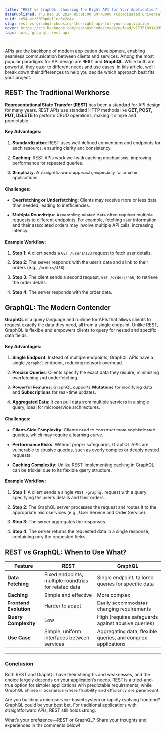 ```yaml
---
title: "REST vs GraphQL: Choosing the Right API for Your Application"
datePublished: Thu Dec 26 2024 05:01:00 GMT+0000 (Coordinated Universal Time)
cuid: cm54uvtz3000p0al1er6x2q4z
slug: rest-vs-graphql-choosing-the-right-api-for-your-application
cover: https://cdn.hashnode.com/res/hashnode/image/upload/v1735189149958/ae9f467c-fa2b-45c8-901e-ab830c06ea73.webp
tags: apis, graphql, rest-api

---
```


APIs are the backbone of modern application development, enabling seamless communication between clients and services. Among the most popular paradigms for API design are **REST** and **GraphQL**. While both are powerful, they cater to different needs and use cases. In this article, we'll break down their differences to help you decide which approach best fits your project.

## REST: The Traditional Workhorse

**Representational State Transfer (REST)** has been a standard for API design for many years. REST APIs use standard HTTP methods like **GET, POST, PUT, DELETE** to perform CRUD operations, making it simple and predictable.

#### Key Advantages:

1. **Standardization**: REST uses well-defined conventions and endpoints for each resource, ensuring clarity and consistency.
    
2. **Caching**: REST APIs work well with caching mechanisms, improving performance for repeated queries.
    
3. **Simplicity**: A straightforward approach, especially for smaller applications.
    

#### Challenges:

* **Overfetching or Underfetching**: Clients may receive more or less data than needed, leading to inefficiencies.
    
* **Multiple Roundtrips**: Assembling related data often requires multiple requests to different endpoints. For example, fetching user information and their associated orders may involve multiple API calls, increasing latency.
    

#### Example Workflow:

1. **Step 1**: A client sends a `GET /users/123` request to fetch user details.
    
2. **Step 2**: The server responds with the user’s data and a link to their orders (e.g., `/orders/456`).
    
3. **Step 3**: The client sends a second request, `GET /orders/456`, to retrieve the order details.
    
4. **Step 4**: The server responds with the order data.
    

## GraphQL: The Modern Contender

**GraphQL** is a query language and runtime for APIs that allows clients to request exactly the data they need, all from a single endpoint. Unlike REST, GraphQL is flexible and empowers clients to query for nested and specific data fields.

#### Key Advantages:

1. **Single Endpoint**: Instead of multiple endpoints, GraphQL APIs have a single `/graphql` endpoint, reducing network overhead.
    
2. **Precise Queries**: Clients specify the exact data they require, minimizing overfetching and underfetching.
    
3. **Powerful Features**: GraphQL supports **Mutations** for modifying data and **Subscriptions** for real-time updates.
    
4. **Aggregated Data**: It can pull data from multiple services in a single query, ideal for microservice architectures.
    

#### Challenges:

* **Client-Side Complexity**: Clients need to construct more sophisticated queries, which may require a learning curve.
    
* **Performance Risks**: Without proper safeguards, GraphQL APIs are vulnerable to abusive queries, such as overly complex or deeply nested requests.
    
* **Caching Complexity**: Unlike REST, implementing caching in GraphQL can be trickier due to its flexible query structure.
    

#### Example Workflow:

1. **Step 1**: A client sends a single `POST /graphql` request with a query specifying the user's details and their orders.
    
2. **Step 2**: The GraphQL server processes the request and routes it to the appropriate microservices (e.g., User Service and Order Service).
    
3. **Step 3**: The server aggregates the responses.
    
4. **Step 4**: The server returns the requested data in a single response, containing only the requested fields.
    

## REST vs GraphQL: When to Use What?

| **Feature** | **REST** | **GraphQL** |
| --- | --- | --- |
| **Data Fetching** | Fixed endpoints; multiple roundtrips for related data | Single endpoint; tailored queries for specific data |
| **Caching** | Simple and effective | More complex |
| **Frontend Evolution** | Harder to adapt | Easily accommodates changing requirements |
| **Query Complexity** | Low | High (requires safeguards against abusive queries) |
| **Use Case** | Simple, uniform interfaces between services | Aggregating data, flexible queries, and complex applications |

---

### Conclusion

Both REST and GraphQL have their strengths and weaknesses, and the choice largely depends on your application’s needs. REST is a tried-and-true option for simpler applications with predictable requirements, while GraphQL shines in scenarios where flexibility and efficiency are paramount.

Are you building a microservice-based system or rapidly evolving frontend? GraphQL could be your best bet. For traditional applications with straightforward APIs, REST still holds strong.

What’s your preference—REST or GraphQL? Share your thoughts and experiences in the comments below!